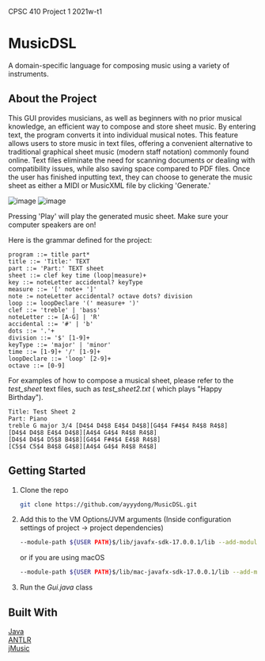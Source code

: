 CPSC 410 Project 1 2021w-t1

# MusicDSL

A domain-specific language for composing music using a variety of instruments.

## About the Project

This GUI provides musicians, as well as beginners with no prior musical knowledge, an efficient way to compose and store
sheet music. By entering text, the program converts it into individual musical notes. This feature allows users to store
music in text files, offering a convenient alternative to traditional graphical sheet music (modern staff notation)
commonly found online. Text files eliminate the need for scanning documents or dealing with compatibility issues, while
also saving space compared to PDF files. Once the user has finished inputting text, they can choose to generate the
music sheet as either a MIDI or MusicXML file by clicking 'Generate.' 

![image](https://github.com/user-attachments/assets/5bf0ffde-143d-4a2c-a63d-663899952d72)
![image](https://github.com/user-attachments/assets/ae803262-46c5-43f6-b429-6fd65be6628d)

Pressing 'Play' will play the generated music
sheet. Make sure your computer speakers are on!



Here is the grammar defined for the project:

```
program ::= title part*
title ::= 'Title:' TEXT
part ::= 'Part:' TEXT sheet
sheet ::= clef key time (loop|measure)+
key ::= noteLetter accidental? keyType
measure ::= '[' note+ ']'
note := noteLetter accidental? octave dots? division
loop ::= loopDeclare '(' measure+ ')'
clef ::= 'treble' | 'bass'
noteLetter ::= [A-G] | 'R'
accidental ::= '#' | 'b'
dots ::= '.'+
division ::= '$' [1-9]+
keyType ::= 'major' | 'minor'
time ::= [1-9]+ '/' [1-9]+
loopDeclare ::= 'loop' [2-9]+
octave ::= [0-9]
```

For examples of how to compose a musical sheet, please refer to the *test_sheet* text files, such as *test_sheet2.txt* (
which plays "Happy Birthday").
```
Title: Test Sheet 2
Part: Piano
treble G major 3/4 [D4$4 D4$8 E4$4 D4$8][G4$4 F#4$4 R4$8 R4$8]
[D4$4 D4$8 E4$4 D4$8][A4$4 G4$4 R4$8 R4$8]
[D4$4 D4$4 D5$8 B4$8][G4$4 F#4$4 E4$8 R4$8]
[C5$4 C5$4 B4$8 G4$8][A4$4 G4$4 R4$8 R4$8]
```
## Getting Started
1. Clone the repo
   ```sh
   git clone https://github.com/ayyydong/MusicDSL.git
   ```
2. Add this to the VM Options/JVM arguments 
   (Inside configuration settings of project -> project dependencies)
   ```sh
   --module-path ${USER PATH}$/lib/javafx-sdk-17.0.0.1/lib --add-modules=javafx.controls
   ```
   or if you are using macOS
   ```sh
   --module-path ${USER PATH}$/lib/mac-javafx-sdk-17.0.0.1/lib --add-modules=javafx.controls
   ```
3. Run the *Gui.java* class

## Built With

[Java](https://www.java.com)  
[ANTLR](https://www.antlr.org/)  
[jMusic](https://explodingart.com/jmusic/)


